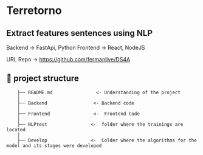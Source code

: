# Terretorno
## Extract features sentences using NLP

Backend -> FastApi, Python
Frontend -> React, NodeJS

URL Repo -> https://github.com/fermanlive/DS4A

## 🎢 project structure

        ├── README.md                <- Understanding of the project
        │      
        ├── Backend                 <- Backend code
        │      
        ├── Frontend                <-  Frontend Code
        │
        ├── NLPtest                <-  folder where the trainings are located
        │
        ├── Develop                <-  Colder where the algorithms for the model and its stages were developed